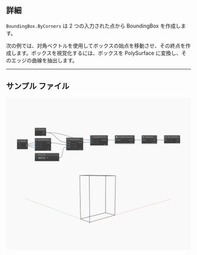 ## 詳細
`BoundingBox.ByCorners` は 2 つの入力された点から BoundingBox を作成します。

次の例では、対角ベクトルを使用してボックスの始点を移動させ、その終点を作成します。ボックスを視覚化するには、ボックスを PolySurface に変換し、そのエッジの曲線を抽出します。

___
## サンプル ファイル

![ByCorners](./Autodesk.DesignScript.Geometry.BoundingBox.ByCorners_img.jpg)

